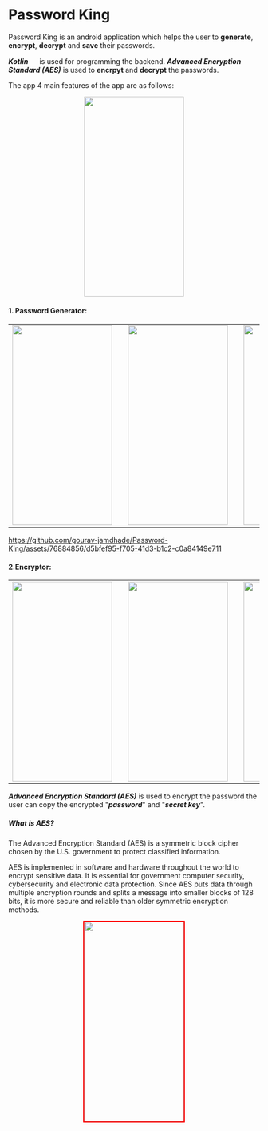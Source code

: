 # Password King

Password King is an android application which helps the user to **generate**, **encrypt**, **decrypt** and **save** their passwords. 

_**Kotlin**_  <img src= "https://github.com/gourav-jamdhade/Password-King/assets/76884856/c9701bf7-77f4-405a-861a-f68981bfebd0" width="15" height="15" />  is used for programming the backend. **_Advanced Encryption Standard (AES)_** is used to **encrpyt** and **decrypt** the passwords.

The app 4 main features of the app are as follows:

<div align="center">
	<img src =  "https://github.com/gourav-jamdhade/Password-King/assets/76884856/fa2b4bce-c5a5-47b6-86da-84df934ad946" width="200" height="400" class="center"/>
</div>



<h4>1. Password Generator:</h4>


<table align="center" border="0">
  <tr>
    <td><img src="https://github.com/gourav-jamdhade/Password-King/assets/76884856/a2eec4da-e4b2-4cf9-bf02-f7dfbfe39a47" width="200" height="400"/></td>
    <td style="width: 10px;"></td>
    <td><img src="https://github.com/gourav-jamdhade/Password-King/assets/76884856/71a8c876-ee65-4857-a9bc-3638e48ae1d9" width="200" height="400"/></td>
    <td style="width: 10px;"></td>
    <td><img src="https://github.com/gourav-jamdhade/Password-King/assets/76884856/9daccad6-ff02-4982-a1c4-5781e827448d" width="200" height="400"/></td>
    <td style="width: 10px;"></td>
    <td><img src="https://github.com/gourav-jamdhade/Password-King/assets/76884856/004508e4-1105-4ae1-8f08-c0b73c115eee" width="200" height="400"/></td>
  </tr>
</table>


https://github.com/gourav-jamdhade/Password-King/assets/76884856/d5bfef95-f705-41d3-b1c2-c0a84149e711





<h4>2.Encryptor:</h4>


<table align="center" border="0">
  <tr>
    <td><img src="https://github.com/gourav-jamdhade/Password-King/assets/76884856/926d3df2-fc11-4040-bd3a-a89e143fc812" width="200" height="400"/></td>
    <td style="width: 10px;"></td>
    <td><img src="https://github.com/gourav-jamdhade/Password-King/assets/76884856/2dcbac5f-23e9-489b-9071-e37b490bcd50" width="200" height="400"/></td>
    <td style="width: 10px;"></td>
    <td><img src="https://github.com/gourav-jamdhade/Password-King/assets/76884856/a42a56fb-4603-4440-92ce-dcda1db4c983" width="200" height="400"/></td>
    <td style="width: 10px;"></td>
    <td><img src="https://github.com/gourav-jamdhade/Password-King/assets/76884856/0ecad60c-fc2d-4154-a132-a46b2c69d036" width="200" height="400"/></td>
  </tr>
</table>

**_Advanced Encryption Standard (AES)_** is used to encrypt the password the user can copy the encrypted "_**password**_" and "**_secret key_**".

<h5>What is AES?</h5>
The Advanced Encryption Standard (AES) is a symmetric block cipher chosen by the U.S. government to protect classified information.

AES is implemented in software and hardware throughout the world to encrypt sensitive data. It is essential for government computer security, cybersecurity and electronic data protection. Since AES puts data through multiple encryption rounds and splits a message into smaller blocks of 128 bits, it is more secure and reliable than older symmetric encryption methods.

<div align="center" >
	 <div style="display: inline-block; border: 2px solid red;">
        <img src="https://github.com/gourav-jamdhade/Password-King/assets/76884856/b8e6397c-b69c-402a-81a0-0f44f6cd915f" width="200" height="400" />
    </div>
</div>











